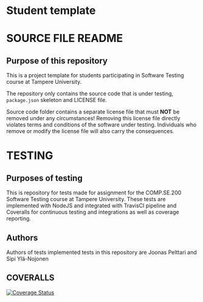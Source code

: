 # Student template

# SOURCE FILE README

## Purpose of this repository

This is a project template for students participating in Software Testing course
at Tampere University.

The repository only contains the source code that is under testing, `package.json` skeleton
and LICENSE file.

Source code folder contains a separate license file that must **NOT** be removed under any circumstances!
Removing this license file directly violates terms and conditions of the software under testing.
Individuals who remove or modify the license file will also carry the consequences.

# TESTING

## Purposes of testing
This is repository for tests made for assignment for the COMP.SE.200 Software Testing course
at Tampere University. These tests are implemented with NodeJS and integrated with TravisCI pipeline and Coveralls
for continuous testing and integrations as well as coverage reporting.

## Authors
Authors of tests implemented tests in this repository
are Joonas Pelttari and Sipi Ylä-Nojonen

## COVERALLS
[![Coverage Status](https://coveralls.io/repos/github/SeipNojon-Tuni/COMP.SE.200-Software-Testing-Assignment/badge.svg?branch=main)](https://coveralls.io/github/SeipNojon-Tuni/COMP.SE.200-Software-Testing-Assignment?branch=main)
